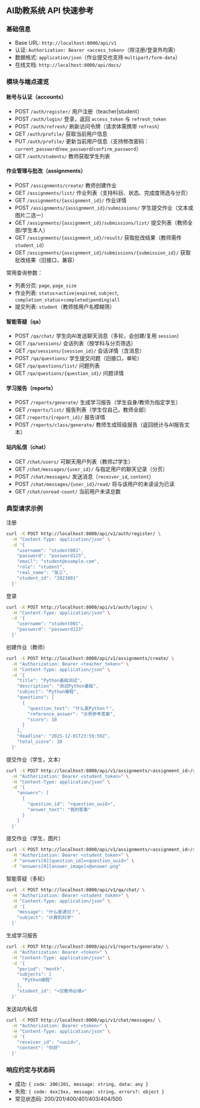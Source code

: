 ## AI助教系统 API 快速参考

### 基础信息
- Base URL: `http://localhost:8000/api/v1`
- 认证: `Authorization: Bearer <access_token>`（除注册/登录外均需）
- 数据格式: `application/json`（作业提交也支持 `multipart/form-data`）
- 在线文档: `http://localhost:8000/api/docs/`

### 模块与端点速览

#### 账号与认证（accounts）
- POST `/auth/register/` 用户注册（teacher|student）
- POST `/auth/login/` 登录，返回 `access_token` 与 `refresh_token`
- POST `/auth/refresh/` 刷新访问令牌（请求体需携带 `refresh`）
- GET  `/auth/profile/` 获取当前用户信息
- PUT  `/auth/profile/` 更新当前用户信息（支持修改密码：`current_password`/`new_password`/`confirm_password`）
- GET  `/auth/students/` 教师获取学生列表

#### 作业管理与批改（assignments）
- POST `/assignments/create/` 教师创建作业
- GET  `/assignments/list/` 作业列表（支持科目、状态、完成度筛选与分页）
- GET  `/assignments/{assignment_id}/` 作业详情
- POST `/assignments/{assignment_id}/submissions/` 学生提交作业（文本或图片二选一）
- GET  `/assignments/{assignment_id}/submissions/list/` 提交列表（教师全部/学生本人）
- GET  `/assignments/{assignment_id}/result/` 获取批改结果（教师需传 `student_id`）
- GET  `/assignments/{assignment_id}/submissions/{submission_id}/` 获取批改结果（旧接口，兼容）

常用查询参数：
- 列表分页: `page`, `page_size`
- 作业列表: `status`=`active|expired`, `subject`, `completion_status`=`completed|pending|all`
- 提交列表: `student`（教师按用户名模糊筛）

#### 智能答疑（qa）
- POST `/qa/chat/` 学生向AI发送聊天消息（多轮，会创建/复用 `session`）
- GET  `/qa/sessions/` 会话列表（按学科与分页筛选）
- GET  `/qa/sessions/{session_id}/` 会话详情（含消息）
- POST `/qa/questions/` 学生提交问题（旧接口，单轮）
- GET  `/qa/questions/list/` 问题列表
- GET  `/qa/questions/{question_id}/` 问题详情

#### 学习报告（reports）
- POST `/reports/generate/` 生成学习报告（学生自身/教师为指定学生）
- GET  `/reports/list/` 报告列表（学生仅自己，教师全部）
- GET  `/reports/{report_id}/` 报告详情
- POST `/reports/class/generate/` 教师生成班级报告（返回统计与AI报告文本）

#### 站内私信（chat）
- GET  `/chat/users/` 可聊天用户列表（教师⇄学生）
- GET  `/chat/messages/{user_id}/` 与指定用户的聊天记录（分页）
- POST `/chat/messages/` 发送消息（`receiver_id`, `content`）
- POST `/chat/messages/{user_id}/read/` 将与该用户的未读设为已读
- GET  `/chat/unread-count/` 当前用户未读总数

### 典型请求示例

注册
```bash
curl -X POST http://localhost:8000/api/v1/auth/register/ \
  -H "Content-Type: application/json" \
  -d '{
    "username": "student001",
    "password": "password123",
    "email": "student@example.com",
    "role": "student",
    "real_name": "张三",
    "student_id": "2023001"
  }'
```

登录
```bash
curl -X POST http://localhost:8000/api/v1/auth/login/ \
  -H "Content-Type: application/json" \
  -d '{
    "username": "student001",
    "password": "password123"
  }'
```

创建作业（教师）
```bash
curl -X POST http://localhost:8000/api/v1/assignments/create/ \
  -H "Authorization: Bearer <teacher_token>" \
  -H "Content-Type: application/json" \
  -d '{
    "title": "Python基础测试",
    "description": "测试Python基础",
    "subject": "Python编程",
    "questions": [
      {
        "question_text": "什么是Python？",
        "reference_answer": "示例参考答案",
        "score": 10
      }
    ],
    "deadline": "2025-12-01T23:59:59Z",
    "total_score": 10
  }'
```

提交作业（学生，文本）
```bash
curl -X POST http://localhost:8000/api/v1/assignments/<assignment_id>/submissions/ \
  -H "Authorization: Bearer <student_token>" \
  -H "Content-Type: application/json" \
  -d '{
    "answers": [
      {
        "question_id": "<question_uuid>",
        "answer_text": "我的答案"
      }
    ]
  }'
```

提交作业（学生，图片）
```bash
curl -X POST http://localhost:8000/api/v1/assignments/<assignment_id>/submissions/ \
  -H "Authorization: Bearer <student_token>" \
  -F "answers[0][question_id]=<question_uuid>" \
  -F "answers[0][answer_image]=@answer.png"
```

智能答疑（多轮）
```bash
curl -X POST http://localhost:8000/api/v1/qa/chat/ \
  -H "Authorization: Bearer <student_token>" \
  -H "Content-Type: application/json" \
  -d '{
    "message": "什么是递归？",
    "subject": "计算机科学"
  }'
```

生成学习报告
```bash
curl -X POST http://localhost:8000/api/v1/reports/generate/ \
  -H "Authorization: Bearer <token>" \
  -H "Content-Type: application/json" \
  -d '{
    "period": "month",
    "subjects": [
      "Python编程"
    ],
    "student_id": "<仅教师必填>"
  }'
```

发送站内私信
```bash
curl -X POST http://localhost:8000/api/v1/chat/messages/ \
  -H "Authorization: Bearer <token>" \
  -H "Content-Type: application/json" \
  -d '{
    "receiver_id": "<uuid>",
    "content": "你好"
  }'
```

### 响应约定与状态码
- 成功: `{ code: 200|201, message: string, data: any }`
- 失败: `{ code: 4xx|5xx, message: string, errors?: object }`
- 常见状态码: 200/201/400/401/403/404/500
